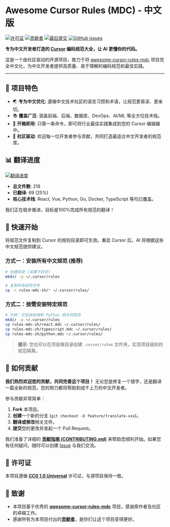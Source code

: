 # Awesome Cursor Rules (MDC) - 中文版

[![许可证](https://img.shields.io/github/license/awesome-cursor-rules/awesome-cursor-rules-mdc-zh?color=blue)](LICENSE) [![贡献者](https://img.shields.io/github/contributors/awesome-cursor-rules/awesome-cursor-rules-mdc-zh)](https://github.com/awesome-cursor-rules/awesome-cursor-rules-mdc-zh/graphs/contributors) [![最后提交](https://img.shields.io/github/last-commit/awesome-cursor-rules/awesome-cursor-rules-mdc-zh)](https://github.com/awesome-cursor-rules/awesome-cursor-rules-mdc-zh/commits/main) [![GitHub issues](https://img.shields.io/github/issues/awesome-cursor-rules/awesome-cursor-rules-mdc-zh)](https://github.com/awesome-cursor-rules/awesome-cursor-rules-mdc-zh/issues)

**专为中文开发者打造的 [Cursor](https://cursor.sh/) 编码规范大全，让 AI 更懂你的代码。**

这是一个由社区驱动的开源项目，致力于将 [awesome-cursor-rules-mdc](https://github.com/sanjeed5/awesome-cursor-rules-mdc) 项目完全中文化，为中文开发者提供高质量、易于理解的编码规范和最佳实践。

---

## 🌟 项目特色

- 🌏 **专为中文优化**: 遵循中文技术社区的语言习惯和术语，让规范更易读、更亲切。
- 📚 **覆盖广泛**: 涵盖前端、后端、数据库、DevOps、AI/ML 等全方位技术栈。
- 🚀 **开箱即用**: 只需一条命令，即可将行业最佳实践集成到您的 Cursor 编辑器中。
- 🤝 **社区驱动**: 欢迎每一位开发者参与贡献，共同打造最适合中文开发者的规范库。

## 📊 翻译进度

[![翻译进度](https://progress-bar.dev/25/?title=完成度)](https://github.com/awesome-cursor-rules/awesome-cursor-rules-mdc-zh)

- **总文件数**: 218
- **已翻译**: 69 (25%)
- **核心技术栈**: React, Vue, Python, Go, Docker, TypeScript 等均已覆盖。

我们正在稳步推进，目标是100%完成所有规范的翻译！

## 🚀 快速开始

将规范文件复制到 Cursor 的规则目录即可生效。重启 Cursor 后，AI 将根据这些中文规范提供建议。

### 方式一：安装所有中文规范 (推荐)

```bash
# 创建目录 (如果不存在)
mkdir -p ~/.cursor/rules

# 复制所有规范文件
cp -r rules-mdc-zh/* ~/.cursor/rules/
```

### 方式二：按需安装特定规范

```bash
# 示例：仅安装前端和 Python 相关的规范
mkdir -p ~/.cursor/rules
cp rules-mdc-zh/react.mdc ~/.cursor/rules/
cp rules-mdc-zh/typescript.mdc ~/.cursor/rules/
cp rules-mdc-zh/python.mdc ~/.cursor/rules/
```

> **提示**: 您也可以在项目根目录创建 `.cursor/rules` 文件夹，实现项目级别的规范隔离。

## 🤝 如何贡献

**我们热烈欢迎您的贡献，共同完善这个项目！** 无论您是修复一个错字，还是翻译一篇全新的规范，您的努力都将帮助到成千上万的中文开发者。

参与贡献非常简单：

1.  **Fork** 本项目。
2.  **创建**一个新的分支 (`git checkout -b feature/translate-xxx`)。
3.  **翻译或修改**相关文件。
4.  **提交**您的更改并发起一个 Pull Request。

我们准备了详细的 **[贡献指南 (CONTRIBUTING.md)](CONTRIBUTING.md)** 来帮助您顺利开始。如果您有任何疑问，随时可以创建 [Issue](https://github.com/awesome-cursor-rules/awesome-cursor-rules-mdc-zh/issues) 与我们交流。

## 📄 许可证

本项目遵循 **[CC0 1.0 Universal](LICENSE)** 许可证，与源项目保持一致。

## 🙏 致谢

- 本项目基于优秀的 [**awesome-cursor-rules-mdc**](https://github.com/sanjeed5/awesome-cursor-rules-mdc) 项目，感谢原作者及社区的卓越工作。
- 感谢所有为本项目付出的[**贡献者**](https://github.com/awesome-cursor-rules/awesome-cursor-rules-mdc-zh/graphs/contributors)，是你们让这个项目变得更好。